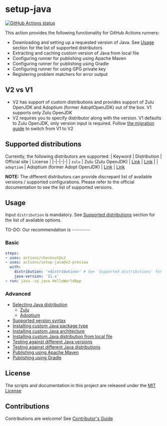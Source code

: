 # setup-java

<p align="left">
  <a href="https://github.com/actions/setup-java"><img alt="GitHub Actions status" src="https://github.com/actions/setup-java/workflows/Main%20workflow/badge.svg"></a>
</p>

This action provides the following functionality for GitHub Actions runners:
- Downloading and setting up a requested version of Java. See [Usage](#Usage) section for the list of supported distributors
- Extracting and caching custom version of Java from local file
- Configuring runner for publishing using Apache Maven
- Configuring runner for publishing using Gradle
- Configuring runner for using GPG private key
- Registering problem matchers for error output

## V2 vs V1
- V2 has support of custom distributions and provides support of Zulu OpenJDK and Adoptium (former AdoptOpenJDK) out of the box. V1 supports only Zulu OpenJDK
- V2 requires you to specify distributor along with the version. V1 defaults to Zulu OpenJDK, only version input is required. Follow [the migration guide](docs/switching-to-v2.md) to switch from V1 to V2

## Supported distributions
Currently, the following distributors are supported:
| Keyword | Distribution | Official site | License |
|-|-|-|-|
| `zulu` | Zulu (Zulu OpenJDK) | [Link](https://www.azul.com/downloads/zulu-community/?package=jdk) | [Link](https://www.azul.com/products/zulu-and-zulu-enterprise/zulu-terms-of-use/) |
| `adoptium` | Adoptium (former Adopt OpenJDK) | [Link](https://adoptopenjdk.net/) | [Link](https://adoptopenjdk.net/about.html)

**NOTE:** The different distributors can provide discrepant list of available versions / supported configurations. Please refer to the official documentation to see the list of supported versions.

## Usage
Input `distribution` is mandatory. See [Supported distributions](../README.md#Supported-distributions) section for the list of available options.

TO-DO: Our recommendation is ---------

### Basic
```yaml
steps:
- uses: actions/checkout@v2
- uses: actions/setup-java@v2-preview
  with:
    distribution: '<distribution>' # See 'Supported distributions' for available options
    java-version: '11.x'
- run: java -cp java HelloWorldApp
```

### Advanced
- [Selecting Java distribution](docs/usage.md#Selecting-Java-distribution)
  - [Zulu](docs/usage.md#Zulu)
  - [Adoptium](docs/usage.md#Adoptium)
- [Supported version syntax](docs/usage.md#Supported-version-syntax)
- [Installing custom Java package type](docs/usage.md#Installing-custom-Java-package-type)
- [Installing custom Java architecture](docs/usage.md#Installing-custom-Java-architecture)
- [Installing custom Java distribution from local file](docs/usage.md#Installing-Java-from-local-file)
- [Testing against different Java versions](docs/usage.md#Testing-against-different-Java-versions)
- [Testing against different Java distributions](docs/usage.md#Testing-against-different-Java-distributions)
- [Publishing using Apache Maven](docs/usage.md#Publishing-using-Apache-Maven)
- [Publishing using Gradle](docs/usage.md#Publishing-using-Gradle)


## License

The scripts and documentation in this project are released under the [MIT License](LICENSE)

## Contributions

Contributions are welcome!  See [Contributor's Guide](docs/contributors.md)
